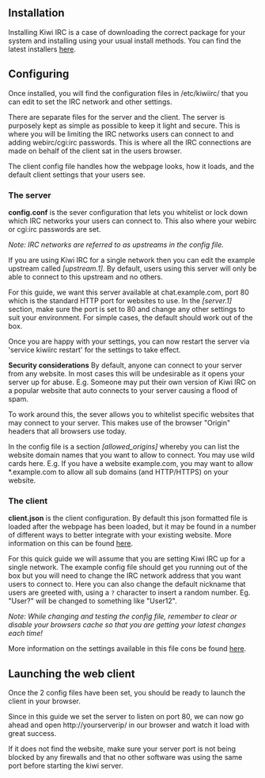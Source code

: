 ## Installation
Installing Kiwi IRC is a case of downloading the correct package for your system and installing using your usual install methods. You can find the latest installers [here](https://kiwiirc.com/downloads/).

## Configuring
Once installed, you will find the configuration files in /etc/kiwiirc/ that you can edit to set the IRC network and other settings.

There are separate files for the server and the client. The server is purposely kept as simple as possible to keep it light and secure. This is where you will be limiting the IRC networks users can connect to and adding webirc/cgi:irc passwords. This is where all the IRC connections are made on behalf of the client sat in the users browser.

The client config file handles how the webpage looks, how it loads, and the default client settings that your users see.

### The server
**config.conf** is the sever configuration that lets you whitelist or lock down which IRC networks your users can connect to. This also where your webirc or cgi:irc passwords are set.

*Note: IRC networks are referred to as upstreams in the config file.*

If you are using Kiwi IRC for a single network then you can edit the example upstream called *[upstream.1]*. By default, users using this server will only be able to connect to this upstream and no others.

For this guide, we want this server available at chat.example.com, port 80 which is the standard HTTP port for websites to use. In the *[server.1]* section, make sure the port is set to 80 and change any other settings to suit your environment. For simple cases, the default should work out of the box.

Once you are happy with your settings, you can now restart the server via 'service kiwiirc restart' for the settings to take effect.

**Security considerations**
By default, anyone can connect to your server from any website. In most cases this will be undesirable as it opens your server up for abuse. E.g. Someone may put their own version of Kiwi IRC on a popular website that auto connects to your server causing a flood of spam.

To work around this, the sever allows you to whitelist specific websites that may connect to your server. This makes use of the browser "Origin" headers that all browsers use today.

In the config file is a section *[allowed_origins]* whereby you can list the website domain names that you want to allow to connect. You may use wild cards here. E.g. If you have a website example.com, you may want to allow *.example.com to allow all sub domains (and HTTP/HTTPS) on your website.

### The client
**client.json** is the client configuration. By default this json formatted file is loaded after the webpage has been loaded, but it may be found in a number of different ways to better integrate with your existing website. More information on this can be found [here](Configuration#loading-the-config-file).

For this quick guide we will assume that you are setting Kiwi IRC up for a single network. The example config file should get you running out of the box but you will need to change the IRC network address that you want users to connect to. Here you can also change the default nickname that users are greeted with, using a `?` character to insert a random number. Eg. "User?" will be changed to something like "User12".

*Note: While changing and testing the config file, remember to clear or disable your browsers cache so that you are getting your latest changes each time!*

More information on the settings available in this file cons be found [here](Configuration#config-options).

## Launching the web client
Once the 2 config files have been set, you should be ready to launch the client in your browser.

Since in this guide we set the server to listen on port 80, we can now go ahead and open http://yourserverip/ in our browser and watch it load with great success.

If it does not find the website, make sure your server port is not being blocked by any firewalls and that no other software was using the same port before starting the kiwi server.